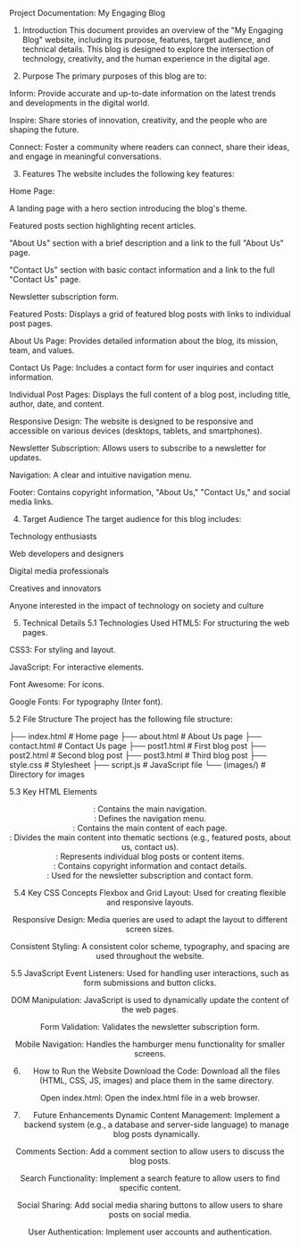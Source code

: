 Project Documentation: My Engaging Blog
1. Introduction
This document provides an overview of the "My Engaging Blog" website, including its purpose, features, target audience, and technical details. This blog is designed to explore the intersection of technology, creativity, and the human experience in the digital age.

2. Purpose
The primary purposes of this blog are to:

Inform: Provide accurate and up-to-date information on the latest trends and developments in the digital world.

Inspire: Share stories of innovation, creativity, and the people who are shaping the future.

Connect: Foster a community where readers can connect, share their ideas, and engage in meaningful conversations.

3. Features
The website includes the following key features:

Home Page:

A landing page with a hero section introducing the blog's theme.

Featured posts section highlighting recent articles.

"About Us" section with a brief description and a link to the full "About Us" page.

"Contact Us" section with basic contact information and a link to the full "Contact Us" page.

Newsletter subscription form.

Featured Posts: Displays a grid of featured blog posts with links to individual post pages.

About Us Page: Provides detailed information about the blog, its mission, team, and values.

Contact Us Page: Includes a contact form for user inquiries and contact information.

Individual Post Pages: Displays the full content of a blog post, including title, author, date, and content.

Responsive Design: The website is designed to be responsive and accessible on various devices (desktops, tablets, and smartphones).

Newsletter Subscription: Allows users to subscribe to a newsletter for updates.

Navigation: A clear and intuitive navigation menu.

Footer: Contains copyright information, "About Us," "Contact Us," and social media links.

4. Target Audience
The target audience for this blog includes:

Technology enthusiasts

Web developers and designers

Digital media professionals

Creatives and innovators

Anyone interested in the impact of technology on society and culture

5. Technical Details
5.1 Technologies Used
HTML5: For structuring the web pages.

CSS3: For styling and layout.

JavaScript:  For interactive elements.

Font Awesome:  For icons.

Google Fonts: For typography (Inter font).

5.2 File Structure
The project has the following file structure:

├── index.html        # Home page
├── about.html        # About Us page
├── contact.html      # Contact Us page
├── post1.html        # First blog post
├── post2.html        # Second blog post
├── post3.html        # Third blog post
├── style.css          # Stylesheet
├── script.js          # JavaScript file
└── (images/)          # Directory for images

5.3 Key HTML Elements
<header>: Contains the main navigation.

<nav>: Defines the navigation menu.

<main>:  Contains the main content of each page.

<section>:  Divides the main content into thematic sections (e.g., featured posts, about us, contact us).

<article>: Represents individual blog posts or content items.

<footer>: Contains copyright information and contact details.

<form>:  Used for the newsletter subscription and contact form.

5.4 Key CSS Concepts
Flexbox and Grid Layout: Used for creating flexible and responsive layouts.

Responsive Design:  Media queries are used to adapt the layout to different screen sizes.

Consistent Styling:  A consistent color scheme, typography, and spacing are used throughout the website.

5.5 JavaScript
Event Listeners:  Used for handling user interactions, such as form submissions and button clicks.

DOM Manipulation:  JavaScript is used to dynamically update the content of the web pages.

Form Validation:  Validates the newsletter subscription form.

Mobile Navigation: Handles the hamburger menu functionality for smaller screens.

6. How to Run the Website
Download the Code: Download all the files (HTML, CSS, JS, images) and place them in the same directory.

Open index.html: Open the index.html file in a web browser.

7. Future Enhancements
Dynamic Content Management: Implement a backend system (e.g., a database and server-side language) to manage blog posts dynamically.

Comments Section: Add a comment section to allow users to discuss the blog posts.

Search Functionality: Implement a search feature to allow users to find specific content.

Social Sharing: Add social media sharing buttons to allow users to share posts on social media.

User Authentication: Implement user accounts and authentication.
